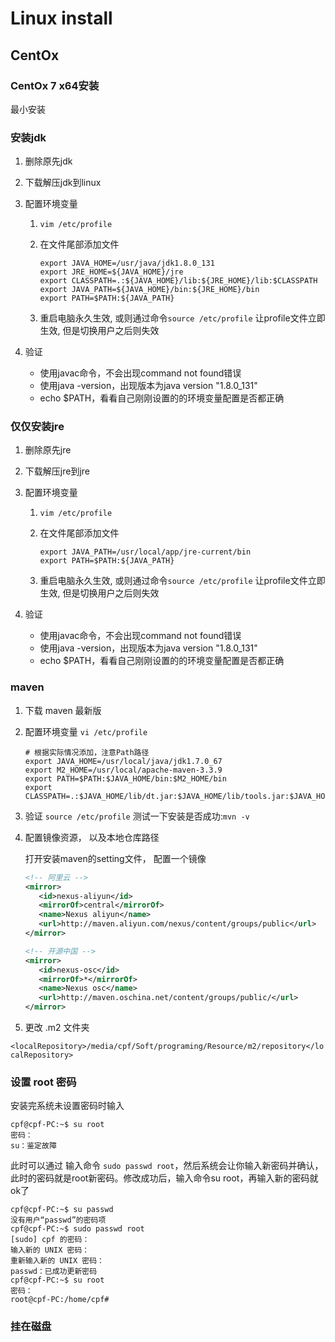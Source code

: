 # Linux install

## CentOx

### CentOx 7 x64安装

最小安装

### 安装jdk

1. 删除原先jdk
2. 下载解压jdk到linux
3. 配置环境变量
   1. `vim /etc/profile`
   2. 在文件尾部添加文件

      ```shell
      export JAVA_HOME=/usr/java/jdk1.8.0_131
      export JRE_HOME=${JAVA_HOME}/jre
      export CLASSPATH=.:${JAVA_HOME}/lib:${JRE_HOME}/lib:$CLASSPATH
      export JAVA_PATH=${JAVA_HOME}/bin:${JRE_HOME}/bin
      export PATH=$PATH:${JAVA_PATH}
      ```

   3. 重启电脑永久生效, 或则通过命令`source /etc/profile` 让profile文件立即生效, 但是切换用户之后则失效

4. 验证
   - 使用javac命令，不会出现command not found错误
   - 使用java -version，出现版本为java version "1.8.0_131"
   - echo $PATH，看看自己刚刚设置的的环境变量配置是否都正确

### 仅仅安装jre

1. 删除原先jre
2. 下载解压jre到jre
3. 配置环境变量
   1. `vim /etc/profile`
   2. 在文件尾部添加文件

      ```shell
      export JAVA_PATH=/usr/local/app/jre-current/bin
      export PATH=$PATH:${JAVA_PATH}
      ```

   3. 重启电脑永久生效, 或则通过命令`source /etc/profile` 让profile文件立即生效, 但是切换用户之后则失效

4. 验证
   - 使用javac命令，不会出现command not found错误
   - 使用java -version，出现版本为java version "1.8.0_131"
   - echo $PATH，看看自己刚刚设置的的环境变量配置是否都正确

### maven

1. 下载 maven 最新版
2. 配置环境变量 `vi /etc/profile`

   ```shell
   # 根据实际情况添加，注意Path路径
   export JAVA_HOME=/usr/local/java/jdk1.7.0_67
   export M2_HOME=/usr/local/apache-maven-3.3.9
   export PATH=$PATH:$JAVA_HOME/bin:$M2_HOME/bin
   export CLASSPATH=.:$JAVA_HOME/lib/dt.jar:$JAVA_HOME/lib/tools.jar:$JAVA_HOME/jre/lib/rt.jar
   ```

3. 验证
   `source /etc/profile` 测试一下安装是否成功:`mvn -v`

4. 配置镜像资源， 以及本地仓库路径

   打开安装maven的setting文件， 配置一个镜像

   ```xml
   <!-- 阿里云 -->
   <mirror>  
      <id>nexus-aliyun</id>  
      <mirrorOf>central</mirrorOf>
      <name>Nexus aliyun</name>  
      <url>http://maven.aliyun.com/nexus/content/groups/public</url>  
   </mirror>

   <!-- 开源中国 -->
   <mirror>  
      <id>nexus-osc</id>  
      <mirrorOf>*</mirrorOf>  
      <name>Nexus osc</name>  
      <url>http://maven.oschina.net/content/groups/public/</url>  
   </mirror>
   ```

5. 更改 .m2 文件夹

  `<localRepository>/media/cpf/Soft/programing/Resource/m2/repository</localRepository>`

### 设置 root 密码

安装完系统未设置密码时输入

   ```shell
   cpf@cpf-PC:~$ su root
   密码：
   su：鉴定故障
   ```

此时可以通过 输入命令 `sudo passwd root`，然后系统会让你输入新密码并确认，此时的密码就是root新密码。修改成功后，输入命令su root，再输入新的密码就ok了

   ```shell
   cpf@cpf-PC:~$ su passwd
   没有用户“passwd”的密码项
   cpf@cpf-PC:~$ sudo passwd root
   [sudo] cpf 的密码：
   输入新的 UNIX 密码：
   重新输入新的 UNIX 密码：
   passwd：已成功更新密码
   cpf@cpf-PC:~$ su root
   密码：
   root@cpf-PC:/home/cpf# 
   ```

### 挂在磁盘
